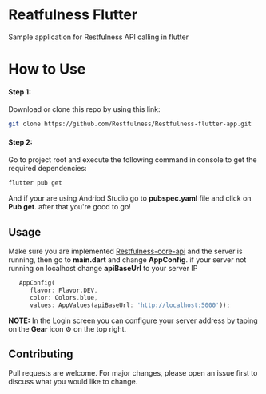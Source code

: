 # Reatfulness Flutter

Sample application for Restfulness API calling in flutter

# How to Use
#### Step 1:
Download or clone this repo by using this link:
```bash
git clone https://github.com/Restfulness/Restfulness-flutter-app.git
```
#### Step 2:
Go to project root and execute the following command in console to get the required dependencies:
```bash
flutter pub get 
```
And if your are using Andriod Studio go to __pubspec.yaml__ file and click on __Pub get__. after that you're good to go!
## Usage
Make sure you are implemented [Restfulness-core-api](https://github.com/Restfulness/Restfulness-core-api) and the server is running, then go to __main.dart__ and change __AppConfig__. if your server not running on localhost change __apiBaseUrl__ to your server IP
```dart
   AppConfig(
      flavor: Flavor.DEV,
      color: Colors.blue,
      values: AppValues(apiBaseUrl: 'http://localhost:5000'));
```
__NOTE:__ In the Login screen you can configure your server address by taping on the __Gear__ icon :gear: on the top right.
## Contributing
Pull requests are welcome. For major changes, please open an issue first to discuss what you would like to change.
